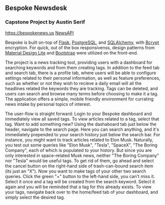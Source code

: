 ## Bespoke Newsdesk
### Capstone Project by Austin Serif

https://bespokenews.us
[NewsAPI](https://newsapi.org/)

Bespoke is built on-top of [Flask](https://flask.palletsprojects.com/en/1.1.x/), [PostgreSQL](https://www.postgresql.org/), and [SQLAlchemy](https://www.sqlalchemy.org/), with [Bcrypt](https://pypi.org/project/bcrypt/) encryption. For quick, out of the box responsivenss, design patterns from [Material Design Lite](https://getmdl.io/) and [Bootstrap](https://getbootstrap.com/docs/4.5/getting-started/introduction/) were utilized on the front-end.

The project is a news tracking tool, providing users with a dashboard for searching keywords and from them creating tags. In addition to the feed tab and search tab, there is a profile tab, where users will be able to configure settings related to their personal information, as well as feature preferences, such as whether or not they wish to recieve a daily email will all the headlines related the keywords they are tracking. Tags can be deleted, and users can search and browse many terms before choosing to make it a tag. The application offers a simple, mobile friendly environment for currating news intake by personal topics of interest.

The user-flow is straight forward: Login to your Bespoke dashboard and immediately view all saved tags. To view articles related to a tag, select that tag. Want to add something new? Using the dashaboard tab just below the header, navigate to the search page. Here you can search anything, and it's immediately prepended to your search history just below the search bar. For instance, you might want to track articles related to Elon Musk. Naturally, you test out some queries like "Elon Musk", "Tesla", "SpaceX", "The Boring Company", each of which is populated to your history. But since you are only interested in space-related Musk news, neither "The Boring Company" nor "Tesla" would be useful tags. To get rid of them, go ahead and select the cancel button on the right-hand side of trash-can-bound search item (its just an "X"). Now you want to make tags of your other two search queries. Click the green "+" button to the left-hand side, you can't miss it. Select it once and a tag will be created from the search keyword. Select it again and you will be reminded that a tag for this already exists. To view your tags, navigate back over to the home/feed tab of your dashboard, and simply select the desired tag.